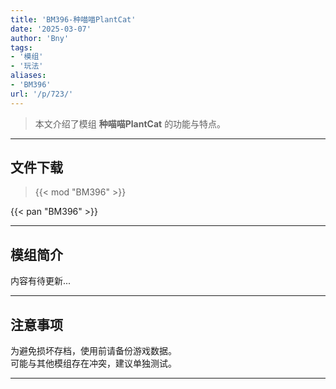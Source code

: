 ```yaml
---
title: 'BM396-种喵喵PlantCat'
date: '2025-03-07'
author: 'Bny'
tags:
- '模组'
- '玩法'
aliases:
- 'BM396'
url: '/p/723/'
---
```


> 本文介绍了模组 **种喵喵PlantCat** 的功能与特点。

---

## 文件下载  

> {{< mod "BM396" >}}  

{{< pan "BM396" >}}  

---

## 模组简介

>  
内容有待更新...  

---

## 注意事项

>  
为避免损坏存档，使用前请备份游戏数据。  
可能与其他模组存在冲突，建议单独测试。  

---

